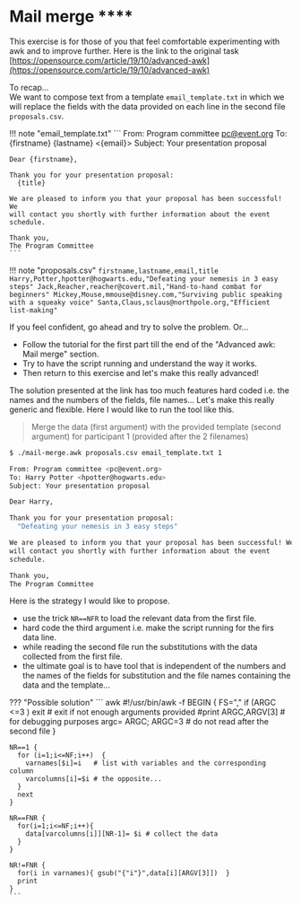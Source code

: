 # Mail merge ****

This exercise is for those of you that feel comfortable experimenting with awk and to improve further.
Here is the link to the original task [https://opensource.com/article/19/10/advanced-awk](https://opensource.com/article/19/10/advanced-awk)

To recap...  
We want to compose text from a template `email_template.txt` in which we will replace the fields with the data provided on each line in the second file `proposals.csv`.

!!! note "email_template.txt"
    ```
    From: Program committee <pc@event.org>
    To: {firstname} {lastname} <{email}>
    Subject: Your presentation proposal

    Dear {firstname},

    Thank you for your presentation proposal:
      {title}

    We are pleased to inform you that your proposal has been successful! We
    will contact you shortly with further information about the event 
    schedule.

    Thank you,
    The Program Committee
    ```

!!! note "proposals.csv"
    ```
    firstname,lastname,email,title
    Harry,Potter,hpotter@hogwarts.edu,"Defeating your nemesis in 3 easy steps"
    Jack,Reacher,reacher@covert.mil,"Hand-to-hand combat for beginners"
    Mickey,Mouse,mmouse@disney.com,"Surviving public speaking with a squeaky voice"
    Santa,Claus,sclaus@northpole.org,"Efficient list-making"
    ```

If you feel confident, go ahead and try to solve the problem. Or...

- Follow the tutorial for the first part till the end of the "Advanced awk: Mail merge" section.
- Try to have the script running and understand the way it works.
- Then return to this exercise and let's make this really advanced!

The solution presented at the link has too much features hard coded i.e. the names and the numbers of the fields, file names... Let's make this really generic and flexible. Here I would like to run the tool like this.

> Merge the data (first argument) with the provided template (second argument) for participant 1 (provided after the 2 filenames)

``` bash
$ ./mail-merge.awk proposals.csv email_template.txt 1

From: Program committee <pc@event.org>
To: Harry Potter <hpotter@hogwarts.edu>
Subject: Your presentation proposal

Dear Harry,

Thank you for your presentation proposal:
  "Defeating your nemesis in 3 easy steps"

We are pleased to inform you that your proposal has been successful! We
will contact you shortly with further information about the event
schedule.

Thank you,
The Program Committee
```

Here is the strategy I would like to propose.

- use the trick `NR==NFR` to load the relevant data from the first file.
- hard code the third argument i.e. make the script running for the firs data line.
- while reading the second file run the substitutions with the data collected from the first file.
- the ultimate goal is to have tool that is independent of the numbers and the names of the fields for substitution and the file names containing the data and the template...

??? "Possible solution"
    ``` awk
    #!/usr/bin/awk -f
    BEGIN {
      FS=","
      if (ARGC <=3 ) exit # exit if not enough arguments provided
      #print ARGC,ARGV[3] # for debugging purposes
      argc= ARGC;  ARGC=3 # do not read after the second file
    }
    
    NR==1 {
      for (i=1;i<=NF;i++)  {
        varnames[$i]=i   # list with variables and the corresponding column
        varcolumns[i]=$i # the opposite...
      }
      next
    }
    
    NR==FNR {
      for(i=1;i<=NF;i++){ 
        data[varcolumns[i]][NR-1]= $i # collect the data
      } 
    }
    
    NR!=FNR {
      for(i in varnames){ gsub("{"i"}",data[i][ARGV[3]])  }
      print
    }
    ```
